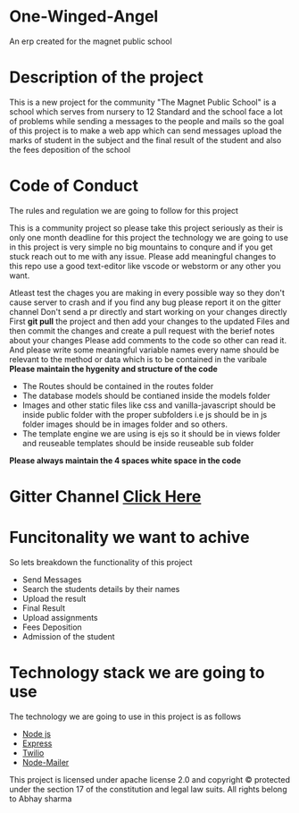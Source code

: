 # One-Winged-Angel
An erp created for the magnet public school
<link rel="stylesheet" type="text/css" href="https://stackpath.bootstrapcdn.com/bootstrap/4.3.1/css/bootstrap.min.css">


<h1>Description of the project</h1>
<p>
	This is a new project for the community "The Magnet Public School" is a school which serves from nursery to 12 Standard and the school face a lot of problems while sending a messages to the people and mails so the goal of this project is to make a web app which can send messages upload the marks of student in the subject and the final result of the student and also the fees deposition of the school
</p>




<h1>
	Code of Conduct
</h1>
<p>
	The rules and regulation we are going to follow for this project
</p>
<p>
	This is a community project so please take this project seriously as their is only one month deadline for this project the technology we are going to use in this project is very simple no big mountains to conqure and if you get stuck reach out to me with any issue. Please add meaningful changes to this repo use a good text-editor like vscode or webstorm or any other you want.

</p>

<p>
	Atleast test the chages you are making in every possible way so they don't cause server to crash and if you find any bug please report it on the gitter channel 
	Don't send a pr directly and start working on your changes directly
	First <strong>git pull</strong> the project and then add your changes to the updated Files
	and then commit the changes and create a pull request with the berief notes about your changes
	Please add comments to the code so other can read it.
	And please write some meaningful  variable names every name should be relevant to the method or data which is to be contained in the varibale
	<Strong> Please maintain the hygenity and structure  of the code </Strong>
	
<ul>
		<li>The Routes should be contained in the routes folder</li>
		<li>The database models should be contianed inside the models folder</li>
		<li>Images and other static files like css and vanilla-javascript should be inside public folder with the proper subfolders i.e js should be in js folder images should be in images folder and so others. </li>
		<li>
		The template engine we are using is ejs so it should be in views folder and reuseable  templates should be inside reuseable sub folder
		</li>
</ul>

<Strong> Please always maintain the 4 spaces white space in the code</Strong>
</p>

<h1>
	Gitter Channel
	<a href="https://gitter.im/one-winged-angels/community?utm_source=share-link&utm_medium=link&utm_campaign=share-link">
	Click Here</a>
</h1>

<h1>
	Funcitonality we want to achive
</h1>
<p>
	So lets breakdown the functionality of this project
</p>
<ul>
	<li>
		Send Messages
	</li>
	<li>
		Search the students details by their names
	</li>
	<li>
		Upload the result
	</li>
	<li>
		Final Result
	</li>
	<li>
		Upload assignments
	</li>
	<li>
		Fees Deposition
	</li>
	<li>
		Admission of the student
	</li>
</ul>



<h1>
	Technology stack we are going to use
</h1>
<p>
	The technology we are going to use in this project is as follows
</p>
<ul>
	<li>
		<a href="https://nodejs.org/en/" target="_blank" class="btn btn-success"><span class="text-white">Node js</span></a>
	</li>
	<li>
		<a href="https://expressjs.com/" target="_blank" class="btn btn-success"><span class="text-white">Express</span></a>
	</li>
	<li>
		<a href="https://twilio.com/" target="_blank" class="btn btn-success"><span class="text-white">Twilio</span></a>
	</li>
	<li>
		<div class="btn btn-success">
		<a href="https://www.nodemailer.com/" target="_blank" ><span class="text-white">Node-Mailer</span></a>
		</div>
	</li>



</ul>


<p>
	This project is licensed under apache license 2.0  and copyright &copy; protected under the section 17 of the constitution and legal law suits.
	All rights belong to Abhay sharma
</p>
